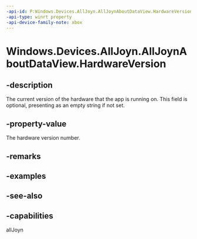 ```yaml
---
-api-id: P:Windows.Devices.AllJoyn.AllJoynAboutDataView.HardwareVersion
-api-type: winrt property
-api-device-family-note: xbox
---
```


<!-- Property syntax
public string HardwareVersion { get; }
-->

# Windows.Devices.AllJoyn.AllJoynAboutDataView.HardwareVersion

## -description
The current version of the hardware that the app is running on. This field is optional, presenting as an empty string if not set.

## -property-value
The hardware version number.

## -remarks

## -examples

## -see-also


## -capabilities
allJoyn